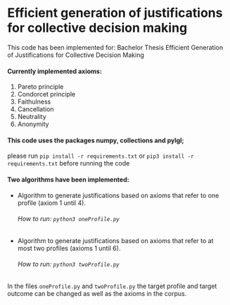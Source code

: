 # Efficient generation of justifications for collective decision making
This code has been implemented for: Bachelor Thesis Efficient Generation of Justifications for Collective Decision Making

#### Currently implemented axioms:
1. Pareto principle
2. Condorcet principle
3. Faithulness
4. Cancellation
5. Neutrality
6. Anonymity

#### This code uses the packages numpy, collections and pylgl; 
please run `pip install -r requirements.txt` or `pip3 install -r requirements.txt` before running the code

#### Two algorithms have been implemented:
* Algorithm to generate justifications based on axioms that refer to one profile (axiom 1 until 4).
   ###### How to run: `python3 oneProfile.py` <br>
* Algorithm to generate justifications based on axioms that refer to at most two profiles (axioms 1 until 6). 
   ###### How to run: `python3 twoProfile.py`

In the files `oneProfile.py` and `twoProfile.py` the target profile and target outcome can be changed as well as the axioms in the corpus.
